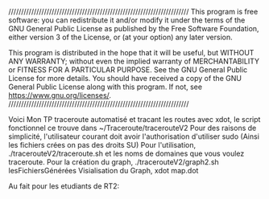 ///////////////////////////////////////////////////////////////////////
This program is free software: you can redistribute it and/or modify
it under the terms of the GNU General Public License as published by
the Free Software Foundation, either version 3 of the License, or
(at your option) any later version.

This program is distributed in the hope that it will be useful,
but WITHOUT ANY WARRANTY; without even the implied warranty of
MERCHANTABILITY or FITNESS FOR A PARTICULAR PURPOSE.  See the
GNU General Public License for more details.
You should have received a copy of the GNU General Public License
along with this program.  If not, see <https://www.gnu.org/licenses/>.
///////////////////////////////////////////////////////////////////////

Voici Mon TP traceroute automatisé et tracant les routes avec xdot, le script fonctionnel ce trouve dans ~/Traceroute/tracerouteV2 
Pour des raisons de simplicité, l'utilisateur courant doit avoir l'authorisation d'utiliser sudo (Ainsi les fichiers crées on pas des droits SU)
Pour l'utilisation, ./tracerouteV2/traceroute.sh et les noms de domaines que vous voulez traceroute.
Pour la création du graph, ./tracerouteV2/graph2.sh lesFichiersGénérées
Visialisation du Graph, xdot map.dot



Au fait pour les etudiants de RT2: 

